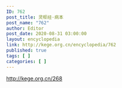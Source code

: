 ```yaml
---
ID: 762
post_title: 灵枢经·病本
post_name: "762"
author: Editor
post_date: 2020-08-31 03:00:00
layout: encyclopedia
link: http://kege.org.cn/encyclopedia/762
published: true
tags: [ ]
categories: [ ]
---
```

http://kege.org.cn/268
